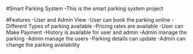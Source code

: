 #Smart Parking System
-This is the smart parking system project

#Features
	-User and Admin View
	-User can book the parking online
	-Different Types of parking available
	-Pricing rates are available
	-User can Make Payment
	-History is available for user and admin
	-Admin manage the parking
	-Admin manage the users
	-Parking details can update 
	-Admin can change the parking availability 
	 
